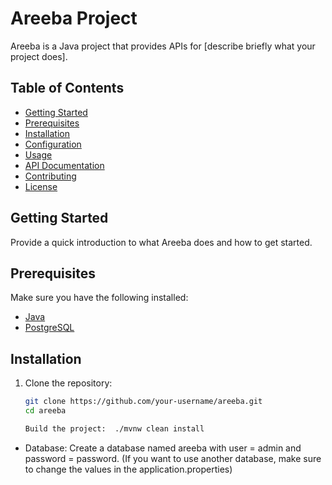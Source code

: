 # Areeba Project

Areeba is a Java project that provides APIs for [describe briefly what your project does].

## Table of Contents

- [Getting Started](#getting-started)
- [Prerequisites](#prerequisites)
- [Installation](#installation)
- [Configuration](#configuration)
- [Usage](#usage)
- [API Documentation](#api-documentation)
- [Contributing](#contributing)
- [License](#license)

## Getting Started

Provide a quick introduction to what Areeba does and how to get started.

## Prerequisites

Make sure you have the following installed:

- [Java](https://www.oracle.com/java/)
- [PostgreSQL](https://www.postgresql.org/)

## Installation

1. Clone the repository:

   ```bash
   git clone https://github.com/your-username/areeba.git
   cd areeba

   Build the project:  ./mvnw clean install

- Database:
  Create a database named areeba with user = admin and password = password. (If you want to use another database, make sure to change the values in the application.properties)
